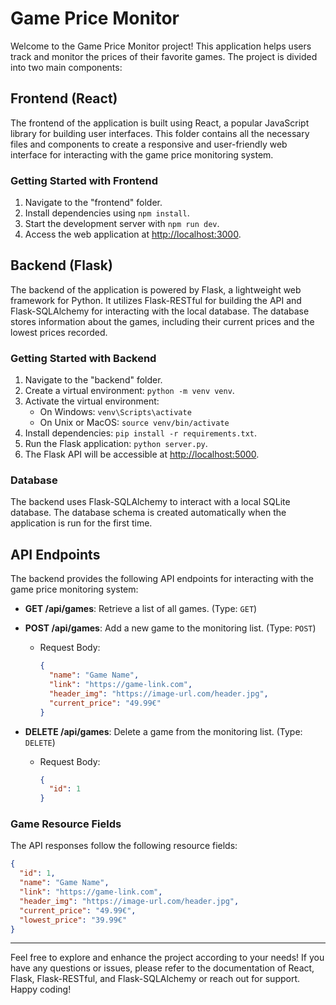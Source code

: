 # Game Price Monitor

Welcome to the Game Price Monitor project! This application helps users track and monitor the prices of their favorite games. The project is divided into two main components:

## Frontend (React)

The frontend of the application is built using React, a popular JavaScript library for building user interfaces. This folder contains all the necessary files and components to create a responsive and user-friendly web interface for interacting with the game price monitoring system.

### Getting Started with Frontend

1. Navigate to the "frontend" folder.
2. Install dependencies using `npm install`.
3. Start the development server with `npm run dev`.
4. Access the web application at [http://localhost:3000](http://localhost:3000).

## Backend (Flask)

The backend of the application is powered by Flask, a lightweight web framework for Python. It utilizes Flask-RESTful for building the API and Flask-SQLAlchemy for interacting with the local database. The database stores information about the games, including their current prices and the lowest prices recorded.

### Getting Started with Backend

1. Navigate to the "backend" folder.
2. Create a virtual environment: `python -m venv venv`.
3. Activate the virtual environment:
   - On Windows: `venv\Scripts\activate`
   - On Unix or MacOS: `source venv/bin/activate`
4. Install dependencies: `pip install -r requirements.txt`.
5. Run the Flask application: `python server.py`.
6. The Flask API will be accessible at [http://localhost:5000](http://localhost:5000).

### Database

The backend uses Flask-SQLAlchemy to interact with a local SQLite database. The database schema is created automatically when the application is run for the first time.

## API Endpoints

The backend provides the following API endpoints for interacting with the game price monitoring system:

- **GET /api/games**: Retrieve a list of all games. (Type: `GET`)

- **POST /api/games**: Add a new game to the monitoring list. (Type: `POST`)

  - Request Body:
    ```json
    {
      "name": "Game Name",
      "link": "https://game-link.com",
      "header_img": "https://image-url.com/header.jpg",
      "current_price": "49.99€"
    }
    ```

- **DELETE /api/games**: Delete a game from the monitoring list. (Type: `DELETE`)
  - Request Body:
    ```json
    {
      "id": 1
    }
    ```

### Game Resource Fields

The API responses follow the following resource fields:

```json
{
  "id": 1,
  "name": "Game Name",
  "link": "https://game-link.com",
  "header_img": "https://image-url.com/header.jpg",
  "current_price": "49.99€",
  "lowest_price": "39.99€"
}
```

---
Feel free to explore and enhance the project according to your needs! If you have any questions or issues, please refer to the documentation of React, Flask, Flask-RESTful, and Flask-SQLAlchemy or reach out for support. Happy coding!
